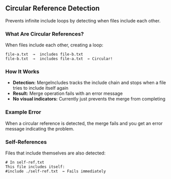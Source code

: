 ## Circular Reference Detection

Prevents infinite include loops by detecting when files include each other.

### What Are Circular References?

When files include each other, creating a loop:

```
file-a.txt  →  includes file-b.txt
file-b.txt  →  includes file-a.txt  ← Circular!
```

### How It Works

- **Detection:** MergeIncludes tracks the include chain and stops when a file tries to include itself again
- **Result:** Merge operation fails with an error message
- **No visual indicators:** Currently just prevents the merge from completing

### Example Error

When a circular reference is detected, the merge fails and you get an error message indicating the problem.

### Self-References

Files that include themselves are also detected:

```
# In self-ref.txt
This file includes itself:
#include ./self-ref.txt  ← Fails immediately
```
